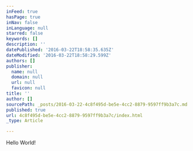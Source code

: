 ```yaml
---
inFeed: true
hasPage: true
inNav: false
inLanguage: null
starred: false
keywords: []
description: ''
datePublished: '2016-03-22T18:58:35.635Z'
dateModified: '2016-03-22T18:58:29.599Z'
authors: []
publisher:
  name: null
  domain: null
  url: null
  favicon: null
title: ''
author: []
sourcePath: _posts/2016-03-22-4c8f495d-be5e-4cc2-8879-9597ff9b3a7c.md
published: true
url: 4c8f495d-be5e-4cc2-8879-9597ff9b3a7c/index.html
_type: Article

---
```

Hello World!